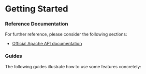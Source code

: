 # Getting Started

### Reference Documentation
For further reference, please consider the following sections:

* [Official Apache API documentation](http://localhost:8080/api/swagger-ui.html)

### Guides
The following guides illustrate how to use some features concretely:


